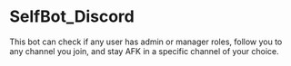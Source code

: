 # SelfBot_Discord
This bot can check if any user has admin or manager roles, follow you to any channel you join, and stay AFK in a specific channel of your choice.
